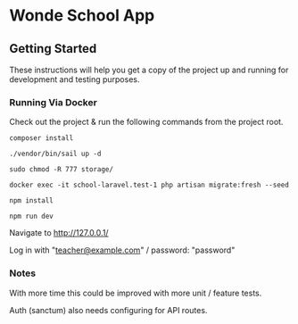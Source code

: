 # Wonde School App

## Getting Started

These instructions will help you get a copy of the project up and running for development and testing purposes.

### Running Via Docker

Check out the project & run the following commands from the project root.

`composer install`

`./vendor/bin/sail up -d`

`sudo chmod -R 777 storage/`

`docker exec -it school-laravel.test-1 php artisan migrate:fresh --seed` 

`npm install`

`npm run dev`


Navigate to http://127.0.0.1/

Log in with "teacher@example.com" / password: "password"

### Notes

With more time this could be improved with more unit / feature tests.

Auth (sanctum) also needs configuring for API routes.

